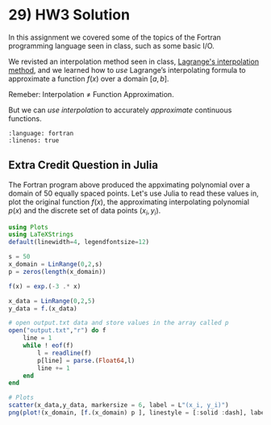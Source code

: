 # 29) HW3 Solution

In this assignment we covered some of the topics of the Fortran programming language seen in class, such as some basic I/O.

We revisted an interpolation method seen in class, [Lagrange's interpolation method](https://sdsu-comp526.github.io/fall24/slides/module7-1_interpolation.html), and we learned how to _use_ Lagrange’s interpolating formula to approximate a function $f(x)$ over a domain $[a,b]$.

Remeber: Interpolation $\neq$ Function Approximation.

But we can _use interpolation_ to accurately _approximate_ continuous functions.


```{literalinclude} ../fortran_programs/midterm/main_lagrange.f90
:language: fortran
:linenos: true
```

## Extra Credit Question in Julia

The Fortran program above produced the appximating polynomial over a domain of 50 equally spaced points. Let's use Julia to read these values in, plot the original function $f(x)$, the approximating interpolating polynomial $p(x)$ and the discrete set of data points $(x_i,y_i)$.

```julia
using Plots
using LaTeXStrings
default(linewidth=4, legendfontsize=12)

s = 50
x_domain = LinRange(0,2,s)
p = zeros(length(x_domain))

f(x) = exp.(-3 .* x)

x_data = LinRange(0,2,5)
y_data = f.(x_data)

# open output.txt data and store values in the array called p
open("output.txt","r") do f
    line = 1
    while ! eof(f)
        l = readline(f)
        p[line] = parse.(Float64,l)
        line += 1
    end
end

# Plots
scatter(x_data,y_data, markersize = 6, label = L"(x_i, y_i)")
png(plot!(x_domain, [f.(x_domain) p ], linestyle = [:solid :dash], label = [" exp(-3x)" "p(x)"], title="Lagrange interpolation"), "lagrange_plot.png")
```
